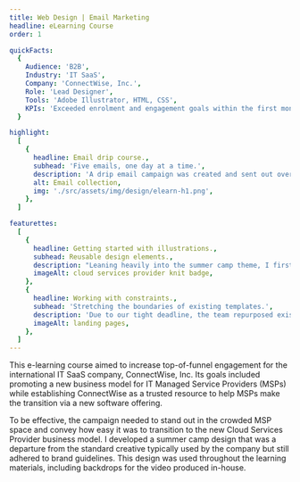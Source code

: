 ```yaml
---
title: Web Design | Email Marketing
headline: eLearning Course
order: 1

quickFacts:
  {
    Audience: 'B2B',
    Industry: 'IT SaaS',
    Company: 'ConnectWise, Inc.',
    Role: 'Lead Designer',
    Tools: 'Adobe Illustrator, HTML, CSS',
    KPIs: 'Exceeded enrolment and engagement goals within the first month of launch',
  }

highlight:
  [
    {
      headline: Email drip course.,
      subhead: 'Five emails, one day at a time.',
      description: 'A drip email campaign was created and sent out over a week, starting from when the learner enrolled in the course. While the emails contained useful information on their own, the ultimate goal was to drive clicks through to the landing pages. Learners who did not interact with the entire email series received an alternative version of the final email.',
      alt: Email collection,
      img: './src/assets/img/design/elearn-h1.png',
    },
  ]

featurettes:
  [
    {
      headline: Getting started with illustrations.,
      subhead: Reusable design elements.,
      description: "Leaning heavily into the summer camp theme, I first developed a series of vector badges in Adobe Illustrator as a fun way to encourage recipients to continue through the five-step learning path. The badges were included on the emails, landing pages, video, and eBook promoting ConnectWise's CloudConsole software tool.",
      imageAlt: cloud services provider knit badge,
    },
    {
      headline: Working with constraints.,
      subhead: 'Stretching the boundaries of existing templates.',
      description: 'Due to our tight deadline, the team repurposed existing web components to create landing pages. I designed themed banners, background images, and unique imagery to carry the summer camp theme from the emails through the landing pages.',
      imageAlt: landing pages,
    },
  ]
---
```


This e-learning course aimed to increase top-of-funnel engagement for the international IT SaaS company, ConnectWise, Inc. Its goals included promoting a new business model for IT Managed Service Providers (MSPs) while establishing ConnectWise as a trusted resource to help MSPs make the transition via a new software offering.

To be effective, the campaign needed to stand out in the crowded MSP space and convey how easy it was to transition to the new Cloud Services Provider business model. I developed a summer camp design that was a departure from the standard creative typically used by the company but still adhered to brand guidelines. This design was used throughout the learning materials, including backdrops for the video produced in-house.
